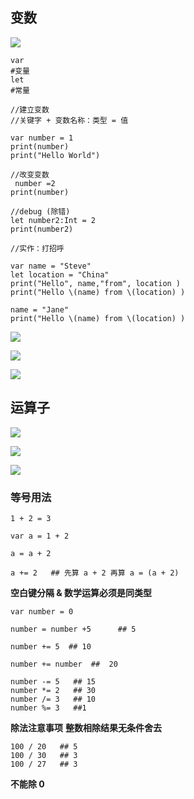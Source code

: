 ## 变数

![](https://img.surgee.me/file/ed0325de65e8e79c840a6.png)

```
var
#变量
let
#常量
```
```
//建立变数
//关键字 + 变数名称：类型 = 值

var number = 1
print(number)
print("Hello World")

//改变变数
 number =2
print(number)

//debug (除错)
let number2:Int = 2
print(number2)

//实作：打招呼

var name = "Steve"
let location = "China"
print("Hello", name,"from", location )
print("Hello \(name) from \(location) )

name = "Jane"
print("Hello \(name) from \(location) )
```
![](https://img.surgee.me/file/66813f8e1a76667fe80fe.png)

![](https://img.surgee.me/file/aeb09df2f69fd51993253.png)

![](https://img.surgee.me/file/821816863074345ae7e81.png)

## 运算子

![](https://img.surgee.me/file/b746cdfa188a1cb00ff3d.png)

![](https://img.surgee.me/file/2f066b672774b4907f3b3.png)

![](https://img.surgee.me/file/c426badfb979dda1b6fee.png)


### 等号用法
```
1 + 2 = 3

var a = 1 + 2

a = a + 2

a += 2   ## 先算 a + 2 再算 a = (a + 2)

```
**空白键分隔 & 数学运算必须是同类型**

```
var number = 0

number = number +5      ## 5

number += 5  ## 10

number += number  ##  20

number -= 5   ## 15
number *= 2   ## 30
number /= 3   ## 10
number %= 3   ##1
```
**除法注意事项**
**整数相除结果无条件舍去**
```
100 / 20   ## 5
100 / 30   ## 3
100 / 27   ## 3
```
**不能除 0**


 
